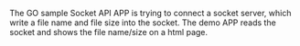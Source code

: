 The GO sample Socket API APP is trying to connect a socket server, which write a file name and file size into the socket. The demo APP reads the socket and shows the file name/size on a html page. 
